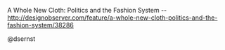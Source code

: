 A Whole New Cloth: Politics and the Fashion System -- http://designobserver.com/feature/a-whole-new-cloth-politics-and-the-fashion-system/38286

@dsernst
